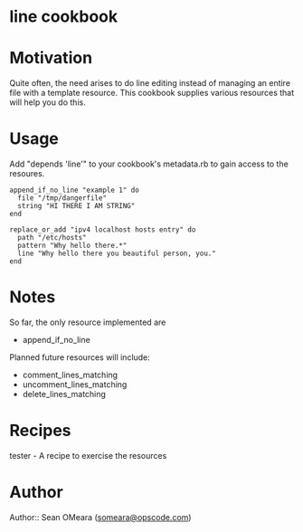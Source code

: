 # line cookbook

# Motivation
Quite often, the need arises to do line editing instead of managing an
entire file with a template resource. This cookbook supplies various 
resources that will help you do this.

# Usage
Add "depends 'line'" to your cookbook's metadata.rb to gain access to
the resoures.

    append_if_no_line "example 1" do
      file "/tmp/dangerfile"
      string "HI THERE I AM STRING"
    end

    replace_or_add "ipv4 localhost hosts entry" do
      path "/etc/hosts"
      pattern "Why hello there.*"
      line "Why hello there you beautiful person, you."
    end

# Notes
So far, the only resource implemented are 

* append_if_no_line

Planned future resources will include:

* comment_lines_matching
* uncomment_lines_matching
* delete_lines_matching

# Recipes
tester -  A recipe to exercise the resources

# Author
Author:: Sean OMeara (<someara@opscode.com>)
